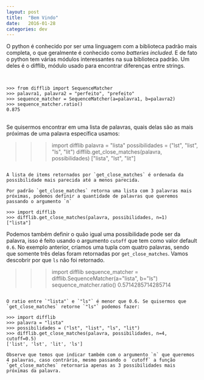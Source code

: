 ```yaml
---
layout: post
title:  "Bem Vindo"
date:   2016-01-28
categories: dev
---
```



O python é conhecido por ser uma linguagem com a biblioteca padrão mais completa, o que geralmente é 
conhecido como <i>batteries included</i>. E de fato o python tem várias módulos interessantes na sua
biblioteca padrão. Um deles é o difflib, módulo usado para encontrar diferenças entre strings.

<pre>
    <code class="python custom">

>>> from difflib import SequenceMatcher
>>> palavra1, palavra2 = "perfeito", "prefeito"
>>> sequence_matcher = SequenceMatcher(a=palavra1, b=palavra2)
>>> sequence_matcher.ratio()
0.875
    </code>    
</pre>

Se quisermos encontrar em uma lista de palavras, quais delas são as mais próximas de uma palavra específica usamos:

>>> import difflib
>>> palavra = "lista"
>>> possibilidades = ("lst", "list", "ls", "lit")
>>> difflib.get_close_matches(palavra, possibilidades)
["lista", "lst", "lit"]
```

A lista de items retornados por `get_close_matches` é ordenada da possibilidade mais parecida até a menos parecida.

Por padrão `get_close_matches` retorna uma lista com 3 palavras mais próximas, podemos definir a quantidade de palavras que queremos passando o argumento `n`

>>> import difflib
>>> difflib.get_close_matches(palavra, possibilidades, n=1)
["lista"]
```

Podemos também definir o quão igual uma possibilidade pode ser da palavra, isso é feito usando o argumento `cutoff` que tem como valor default `0.6`.
No exemplo anterior, criamos uma tupla com quatro palavras, sendo que somente três delas foram retornadas por `get_close_matches`. Vamos descobrir por que `ls` não foi retornado.

>>> import difflib
>>> sequence_matcher = difflib.SequenceMatcher(a="lista", b="ls")
>>> sequence_matcher.ratio()
0.5714285714285714
```

O ratio entre `"lista"` e `"ls"` é menor que 0.6. Se quisermos que `get_close_matches` retorne `"ls"` podemos fazer:

>>> import difflib
>>> palavra = "lista"
>>> possibilidades = ("lst", "list", "ls", "lit")
>>> difflib.get_close_matches(palavra, possibilidades, n=4, cutoff=0.5)
['list', 'lst', 'lit', 'ls']

Observe que temos que indicar também com o argumento `n` que queremos 4 palavras, caso contrário, mesmo passando o `cutoff` a função `get_close_matches` retornaria apenas as 3 possibilidades mais próximas da palavra.
